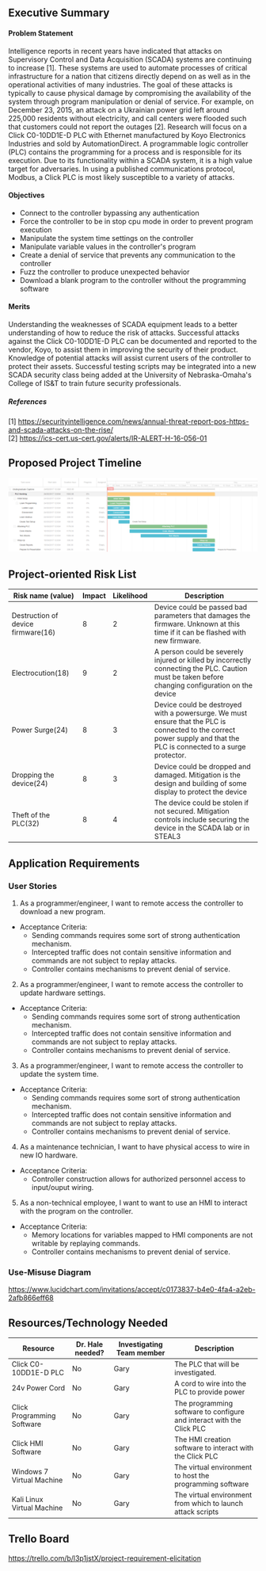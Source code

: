 ## Executive Summary

#### Problem Statement
Intelligence reports in recent years have indicated that attacks on Supervisory Control and Data Acquisition (SCADA) systems are continuing to increase [1]. These systems are used to automate processes of critical infrastructure for a nation that citizens directly depend on as well as in the operational activities of many industries. The goal of these attacks is typically to cause physical damage by compromising the availability of the system through program manipulation or denial of service. For example, on December 23, 2015, an attack on a Ukrainian power grid left around 225,000 residents without electricity, and call centers were flooded such that customers could not report the outages [2]. Research will focus on a Click C0-10DD1E-D PLC with Ethernet manufactured by Koyo Electronics Industries and sold by AutomationDirect. A programmable logic controller (PLC) contains the programming for a process and is responsible for its execution.  Due to its functionality within a SCADA system, it is a high value target for adversaries.  In using a published communications protocol, Modbus, a Click PLC is most likely susceptible to a variety of attacks.

#### Objectives
- Connect to the controller bypassing any authentication
- Force the controller to be in stop cpu mode in order to prevent program execution
- Manipulate the system time settings on the controller
- Manipulate variable values in the controller's program
- Create a denial of service that prevents any communication to the controller
- Fuzz the controller to produce unexpected behavior
- Download a blank program to the controller without the programming software 

#### Merits
Understanding the weaknesses of SCADA equipment leads to a better understanding of how to reduce the risk of attacks. Successful attacks against the Click C0-10DD1E-D PLC can be documented and reported to the vendor, Koyo, to assist them in improving the security of their product. Knowledge of potential attacks will assist current users of the controller to protect their assets.  Successful testing scripts may be integrated into a new SCADA security class being added at the University of Nebraska-Omaha's College of IS&T to train future security professionals.

##### References
[1] https://securityintelligence.com/news/annual-threat-report-pos-https-and-scada-attacks-on-the-rise/ <br>
[2] https://ics-cert.us-cert.gov/alerts/IR-ALERT-H-16-056-01

## Proposed Project Timeline

![Alt text](/gantChart.PNG?raw=true "Project Timeline")

## Project-oriented Risk List

|Risk name (value)  | Impact     | Likelihood | Description |
|-------------------|------------|------------|-------------|
|Destruction of device firmware(16) | 8 | 2 | Device could be passed bad parameters that damages the firmware. Unknown at this time if it can be flashed with new firmware. |
| Electrocution(18) | 9 | 2 | A person could be severely injured or killed by incorrectly connecting the PLC. Caution must be taken before changing configuration on the device |
| Power Surge(24) | 8 | 3 | Device could be destroyed with  a powersurge. We must ensure that the PLC is connected to the correct power supply and that the PLC is connected to a surge protector. |
| Dropping the device(24) | 8 | 3 | Device could be dropped and damaged. Mitigation is the design and building of some display to protect the device |
| Theft of the PLC(32) | 8 | 4 | The device could be stolen if not secured. Mitigation controls include securing the device in the SCADA lab or in STEAL3 |


## Application Requirements

### User Stories
1. As a programmer/engineer, I want to remote access the controller to download a new program.
  - Acceptance Criteria:  
    - Sending commands requires some sort of strong authentication mechanism. 
    - Intercepted traffic does not contain sensitive information and commands are not subject to replay attacks.
    - Controller contains mechanisms to prevent denial of service.

2. As a programmer/engineer, I want to remote access the controller to update hardware settings.
  - Acceptance Criteria:
    - Sending commands requires some sort of strong authentication mechanism. 
    - Intercepted traffic does not contain sensitive information and commands are not subject to replay attacks.
    - Controller contains mechanisms to prevent denial of service.

3. As a programmer/engineer, I want to remote access the controller to update the system time.
  - Acceptance Criteria:
    - Sending commands requires some sort of strong authentication mechanism. 
    - Intercepted traffic does not contain sensitive information and commands are not subject to replay attacks.
    - Controller contains mechanisms to prevent denial of service.
  
4. As a maintenance technician, I want to have physical access to wire in new IO hardware.
 - Acceptance Criteria:
    - Controller construction allows for authorized personnel access to input/ouput wiring.
  
5. As a non-technical employee, I want to want to use an HMI to interact with the program on the controller.
 - Acceptance Criteria:
    - Memory locations for variables mapped to HMI components are not writable by replaying commands.
    - Controller contains mechanisms to prevent denial of service.

### Use-Misuse Diagram
https://www.lucidchart.com/invitations/accept/c0173837-b4e0-4fa4-a2eb-2afb866eff68

## Resources/Technology Needed

|Resource  | Dr. Hale needed? | Investigating Team member | Description |
|----------|------------------|---------------------------|-------------|
|Click C0-10DD1E-D PLC | No | Gary | The PLC that will be investigated. |
|24v Power Cord | No | Gary | A cord to wire into the PLC to provide power |
|Click Programming Software | No | Gary | The programming software to configure and interact with the Click PLC |
|Click HMI Software| No | Gary | The HMI creation software to interact with the Click PLC |
|Windows 7 Virtual Machine | No | Gary | The virtual environment to host the programming software |
|Kali Linux Virtual Machine| No | Gary | The virtual environment from which to launch attack scripts |

## Trello Board
https://trello.com/b/l3p1jstX/project-requirement-elicitation
